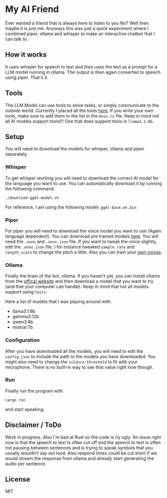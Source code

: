# My AI Friend
Ever wanted a friend that is always here to listen to you No? Well then maybe it is just me. Anyways this was just a quick experiment where I combined
piper, ollama and whisper to make an interactive chatbot that I can talk to.

## How it works
It uses whisper for speech to text and then uses the text as a prompt for a LLM model running in ollama. The output is then again converted to speech using piper.
That's it.

## Tools
The LLM Model can use tools to solve tasks, or simply communicate to the outside world. Currently I placed all the tools [here](/src/tools). If you write your own
tools, make sure to add them to the list in the `main.rs` file. Keep in mind not all AI models support tools!!! One that does support tools is `llama3.1:8b`.


## Setup
You will need to download the models for whisper, ollama and piper separately.

### Whisper
To get whisper working you will need to download the correct AI model for the language you want to use. You can automatically download it by running the following command:
```
./download-ggml-model.sh
```

For reference, I am using the following model: `ggml-base.en.bin`

### Piper
For piper you will need to download the voice model you want to use (Again language dependent). You can download pre trained models [here](https://huggingface.co/rhasspy/piper-voices/tree/main).
You will need the `.onnx` and `.onnx.json` file. If you want to tweak the voice slightly, edit the `.onnx.json` file. I for instance tweaked `sample_rate` and `length_scale` to change the pitch a little.
Also you can train your [own voices](https://github.com/rhasspy/piper/blob/master/TRAINING.md).

### Ollama
Finally the brain of the bot, ollama. If you haven't yet, you can install ollama from the [offical website](https://ollama.com/) and then download a model that you want to try (and that your computer can handle).
Keep in mind that not all models support using `tools`. 

Here a list of models that I was playing around with:

* llama3.1:8b
* gemma3:12b
* qwen3:8b
* mistral:7b

### Configuration
After you have downloaded all the models, you will need to edit the `config.json` to include the path to the models you have downloaded.
You might also need to change the `silence_threshold` to fit with your microphone. There is no built-in way to see that value right now though.

### Run
Finally run the program with
```
cargo run
```
and start speaking.

## Disclaimer / ToDo
Work in progress. Also I'm bad at Rust so the code is rly ugly.
An issue right now is that the speech to text is often cut off and the speech to text is often not pausing between sentences and is trying to speak symbols that you usually wouldn't say out loud.
Also respond times could be cut short if we would stream the response from ollama and already start generating the audio per sentence.

## License
MIT
